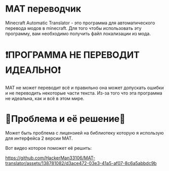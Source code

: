 # MAT переводчик
Minecraft Automatic Translator - это программа для автоматического перевода модов в minecraft.
Для того чтобы использовать эту программу, вам необходимо получить файл локализации из мода.
# ❗ПРОГРАММА НЕ ПЕРЕВОДИТ ИДЕАЛЬНО❗
MAT не может переводит всё и правильно она может допускать ошибки и не переводить некоторые части текста. Из-за того что эта программа не идеальна, как и всё в этом мире.

# 💢Проблема и её решение💢

Может быть проблема с лицензией на библиотеку которую я использую для интерфейса 2 версии MAT.

Вот видео которое поможет её решить:

https://github.com/HackerMan33106/MAT-translator/assets/138781082/d3ace472-03e3-41a5-af07-8c6a5abbdc9b
